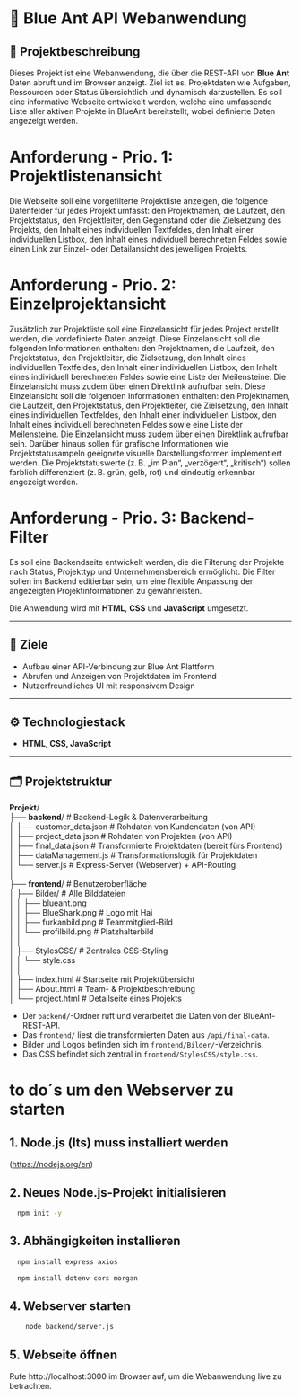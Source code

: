 # 🔵 Blue Ant API Webanwendung

## 📘 Projektbeschreibung

Dieses Projekt ist eine Webanwendung, die über die REST-API von **Blue Ant** Daten abruft und im Browser anzeigt. Ziel ist es, Projektdaten wie Aufgaben, Ressourcen oder Status übersichtlich und dynamisch darzustellen.
Es soll eine informative Webseite entwickelt werden, welche eine umfassende Liste aller aktiven Projekte in BlueAnt bereitstellt, wobei definierte Daten angezeigt werden.

# Anforderung - Prio. 1: Projektlistenansicht
Die Webseite soll eine vorgefilterte Projektliste anzeigen, die folgende Datenfelder für jedes Projekt umfasst: den Projektnamen, die Laufzeit, den Projektstatus, den Projektleiter, den Gegenstand oder die Zielsetzung des Projekts, den Inhalt eines individuellen Textfeldes, den Inhalt einer individuellen Listbox, den Inhalt eines individuell berechneten Feldes sowie einen Link zur Einzel- oder Detailansicht des jeweiligen Projekts.

# Anforderung - Prio. 2: Einzelprojektansicht
Zusätzlich zur Projektliste soll eine Einzelansicht für jedes Projekt erstellt werden, die vordefinierte Daten anzeigt. Diese Einzelansicht soll die folgenden Informationen enthalten: den Projektnamen, die Laufzeit, den Projektstatus, den Projektleiter, die Zielsetzung, den Inhalt eines individuellen Textfeldes, den Inhalt einer individuellen Listbox, den Inhalt eines individuell berechneten Feldes sowie eine Liste der Meilensteine. Die Einzelansicht muss zudem über einen Direktlink aufrufbar sein. Diese Einzelansicht soll die folgenden Informationen enthalten: den Projektnamen, die Laufzeit, den Projektstatus, den Projektleiter, die Zielsetzung, den Inhalt eines individuellen Textfeldes, den Inhalt einer individuellen Listbox, den Inhalt eines individuell berechneten Feldes sowie eine Liste der Meilensteine. Die Einzelansicht muss zudem über einen Direktlink aufrufbar sein.
Darüber hinaus sollen für grafische Informationen wie Projektstatusampeln geeignete visuelle Darstellungsformen implementiert werden. Die Projektstatuswerte (z. B. „im Plan“, „verzögert“, „kritisch“) sollen farblich differenziert (z. B. grün, gelb, rot) und eindeutig erkennbar angezeigt werden.

# Anforderung - Prio. 3: Backend-Filter
Es soll eine Backendseite entwickelt werden, die die Filterung der Projekte nach Status, Projekttyp und Unternehmensbereich ermöglicht. Die Filter sollen im Backend editierbar sein, um eine flexible Anpassung der angezeigten Projektinformationen zu gewährleisten.


Die Anwendung wird mit **HTML**, **CSS** und **JavaScript** umgesetzt.

---

## 🎯 Ziele

- Aufbau einer API-Verbindung zur Blue Ant Plattform
- Abrufen und Anzeigen von Projektdaten im Frontend
- Nutzerfreundliches UI mit responsivem Design

---

## ⚙️ Technologiestack

- **HTML, CSS, JavaScript**


---


## 🗂️ Projektstruktur

**Projekt**/  
├── **backend**/ # Backend-Logik & Datenverarbeitung  
│ ├── customer_data.json # Rohdaten von Kundendaten (von API)  
│ ├── project_data.json # Rohdaten von Projekten (von API)  
│ ├── final_data.json # Transformierte Projektdaten (bereit fürs Frontend)  
│ ├── dataManagement.js # Transformationslogik für Projektdaten  
│ └── server.js # Express-Server (Webserver) + API-Routing  
│  
├── **frontend**/ # Benutzeroberfläche  
│ ├── Bilder/ # Alle Bilddateien  
│ │ ├── blueant.png  
│ │ ├── BlueShark.png # Logo mit Hai  
│ │ ├── furkanbild.png # Teammitglied-Bild  
│ │ └── profilbild.png # Platzhalterbild  
│ │  
│ ├── StylesCSS/ # Zentrales CSS-Styling  
│ │ └── style.css  
│ │  
│ ├── index.html # Startseite mit Projektübersicht  
│ ├── About.html # Team- & Projektbeschreibung  
│ └── project.html # Detailseite eines Projekts  

- Der `backend/`-Ordner ruft und verarbeitet die Daten von der BlueAnt-REST-API.
- Das `frontend/` liest die transformierten Daten aus `/api/final-data`.
- Bilder und Logos befinden sich im `frontend/Bilder/`-Verzeichnis.
- Das CSS befindet sich zentral in `frontend/StylesCSS/style.css`.

# to do´s um den Webserver zu starten
## 1. **Node.js (lts)** muss installiert werden  
(https://nodejs.org/en)
## 2. Neues Node.js-Projekt initialisieren
```bash 
  npm init -y
```
## 3. Abhängigkeiten installieren
```bash 
  npm install express axios
```
```bash 
  npm install dotenv cors morgan
```
## 4. Webserver starten
```bash
    node backend/server.js
```
## 5. Webseite öffnen

Rufe http://localhost:3000 im Browser auf, um die Webanwendung live zu betrachten.